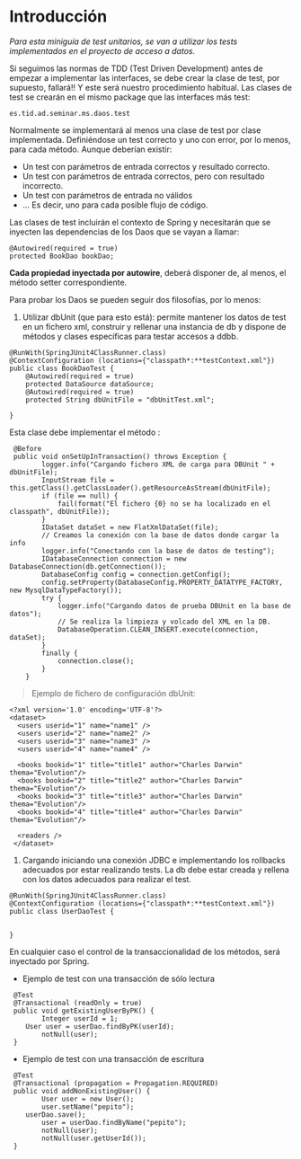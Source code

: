 

# Introducción #
_Para esta miniguía de test unitarios, se van a utilizar los tests implementados en el proyecto de acceso a datos._

Si seguimos las normas de TDD (Test Driven Development) antes de empezar a implementar las interfaces, se debe crear la clase de test, por supuesto, fallará!! Y este será nuestro procedimiento habitual. Las clases de test se crearán en el mismo package que las interfaces más test:
```
es.tid.ad.seminar.ms.daos.test
```

Normalmente se implementará al menos una clase de test por clase implementada. Definiéndose un test correcto y uno con error, por lo menos, para cada método. Aunque deberían existir:
  * Un test con parámetros de entrada correctos y resultado correcto.
  * Un test con parámetros de entrada correctos, pero con resultado incorrecto.
  * Un test con parámetros de entrada no válidos
  * ...
Es decir, uno para cada posible flujo de código.

Las clases de test incluirán el contexto de Spring y necesitarán que se inyecten las dependencias de los Daos que se vayan a llamar:
```
@Autowired(required = true)
protected BookDao bookDao;
```

**Cada propiedad inyectada por autowire**, deberá disponer de, al menos, el método setter correspondiente.

Para probar los Daos se pueden seguir dos filosofías, por lo menos:
  1. Utilizar dbUnit (que para esto está): permite mantener los datos de test en un fichero xml, construir y rellenar una instancia de db y dispone de métodos y clases específicas para testar accesos a ddbb.
```
@RunWith(SpringJUnit4ClassRunner.class)
@ContextConfiguration (locations={"classpath*:**testContext.xml"})
public class BookDaoTest {
    @Autowired(required = true)
    protected DataSource dataSource;
    @Autowired(required = true) 
    protected String dbUnitFile = "dbUnitTest.xml"; 

}
```

Esta clase debe implementar el método :
```
 @Before
 public void onSetUpInTransaction() throws Exception {
        logger.info("Cargando fichero XML de carga para DBUnit " + dbUnitFile);
        InputStream file = this.getClass().getClassLoader().getResourceAsStream(dbUnitFile);
        if (file == null) {
            fail(format("El fichero {0} no se ha localizado en el classpath", dbUnitFile));
        }
        IDataSet dataSet = new FlatXmlDataSet(file);
        // Creamos la conexión con la base de datos donde cargar la info
        logger.info("Conectando con la base de datos de testing"); 
        IDatabaseConnection connection = new DatabaseConnection(db.getConnection());
        DatabaseConfig config = connection.getConfig();
        config.setProperty(DatabaseConfig.PROPERTY_DATATYPE_FACTORY, new MysqlDataTypeFactory());
        try {
            logger.info("Cargando datos de prueba DBUnit en la base de datos"); 
            // Se realiza la limpieza y volcado del XML en la DB.
            DatabaseOperation.CLEAN_INSERT.execute(connection, dataSet);
        }
        finally {
            connection.close();
        }
    }
```

> Ejemplo de fichero de configuración dbUnit:

```
<?xml version='1.0' encoding='UTF-8'?>
<dataset>
  <users userid="1" name="name1" />
  <users userid="2" name="name2" />
  <users userid="3" name="name3" />
  <users userid="4" name="name4" />
  
  <books bookid="1" title="title1" author="Charles Darwin" thema="Evolution"/>
  <books bookid="2" title="title2" author="Charles Darwin" thema="Evolution"/>
  <books bookid="3" title="title3" author="Charles Darwin" thema="Evolution"/>
  <books bookid="4" title="title4" author="Charles Darwin" thema="Evolution"/>
  
  <readers />
 </dataset>
```
  1. Cargando iniciando una conexión JDBC e implementando los rollbacks adecuados por estar realizando tests. La db debe estar creada y rellena con los datos adecuados para realizar el test.
```
@RunWith(SpringJUnit4ClassRunner.class)
@ContextConfiguration (locations={"classpath*:**testContext.xml"})
public class UserDaoTest {


}
```

En cualquier caso el control de la transaccionalidad de los métodos, será inyectado por Spring.

  * Ejemplo de test con una transacción de sólo lectura
```
 @Test
 @Transactional (readOnly = true) 
 public void getExistingUserByPK() {
        Integer userId = 1;
	User user = userDao.findByPK(userId);
        notNull(user);
 }
```

  * Ejemplo de test con una transacción de escritura
```
 @Test
 @Transactional (propagation = Propagation.REQUIRED)
 public void addNonExistingUser() {
        User user = new User();
        user.setName("pepito");
	userDao.save();
        user = userDao.findByName("pepito");
        notNull(user);
        notNull(user.getUserId());
 }
```